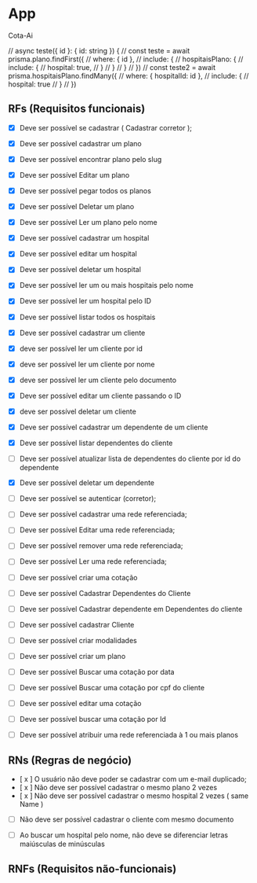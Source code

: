 # App

Cota-Ai

  //  async teste({ id }: { id: string }) {
  //   const teste = await prisma.plano.findFirst({
  //     where: { id },
  //     include: {
  //       hospitaisPlano: {
  //         include: {
  //           hospital: true,
  //         }
  //       }
  //     }
  //   })
  //   const teste2 = await prisma.hospitaisPlano.findMany({
  //     where: { hospitalId: id },
  //     include: {
  //       hospital: true
  //     }
  //   })

## RFs (Requisitos funcionais)

- [x] Deve ser possível se cadastrar ( Cadastrar corretor );
- [x] Deve ser possível cadastrar um plano  
- [x] Deve ser possível encontrar plano pelo slug
- [x] Deve ser possível Editar um plano  
- [x] Deve ser possível pegar todos os planos
- [x] Deve ser possível Deletar um plano  
- [x] Deve ser possível Ler um plano pelo nome


- [x] Deve ser possível cadastrar um hospital
- [x] Deve ser possível editar um hospital
- [x] Deve ser possível deletar um hospital
- [x] Deve ser possível ler um ou mais hospitais pelo nome
- [x] Deve ser possível ler um hospital pelo ID
- [x] Deve ser possível listar todos os hospitais

- [x] Deve ser possível cadastrar um cliente
- [x] deve ser possível ler um cliente por id
- [x] deve ser possível ler um cliente por nome
- [x] deve ser possível ler um cliente pelo documento
- [x] Deve ser possível editar um cliente passando o ID
- [x] deve ser possível deletar um cliente


- [x] Deve ser possível cadastrar um dependente de um cliente
- [x] Deve ser possível listar dependentes do cliente
- [  ] Deve ser possível atualizar lista de dependentes do cliente por id do dependente
- [x] Deve ser possível deletar um dependente




- [ ] Deve ser possível se autenticar (corretor);

- [ ] Deve ser possível cadastrar uma rede referenciada;
- [ ] Deve ser possível Editar uma rede referenciada;
- [ ] Deve ser possível remover uma rede referenciada;
- [ ] Deve ser possível Ler uma rede referenciada;


- [ ] Deve ser possível criar uma cotação
- [ ] Deve ser possível Cadastrar Dependentes do Cliente
- [ ] Deve ser possível Cadastrar dependente em Dependentes do cliente
- [ ] Deve ser possível cadastrar Cliente
- [ ] Deve ser possível criar modalidades
- [ ] Deve ser possível criar um plano
- [ ] Deve ser possível Buscar uma cotação por data
- [ ] Deve ser possível Buscar uma cotação por cpf do cliente
- [ ] Deve ser possível editar uma cotação
- [ ] Deve ser possível buscar uma cotação por Id
- [ ] Deve ser possível atribuir uma rede referenciada à 1 ou mais planos

## RNs (Regras de negócio)

- [ x ] O usuário não deve poder se cadastrar com um e-mail duplicado;
- [ x ] Não deve ser possível cadastrar o mesmo plano 2 vezes
- [ x ] Não deve ser possível cadastrar o mesmo hospital 2 vezes ( same Name )
- [  ] Não deve ser possível cadastrar o cliente com mesmo documento
- [ ] Ao buscar um hospital pelo nome, não deve se diferenciar letras maiúsculas de minúsculas


## RNFs (Requisitos não-funcionais)

